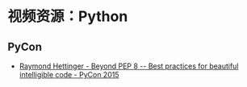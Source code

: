 # 视频资源：Python

## PyCon

- [Raymond Hettinger - Beyond PEP 8 -- Best practices for beautiful intelligible code - PyCon 2015][pc1]

  [pc1]: https://www.youtube.com/watch?v=wf-BqAjZb8M
